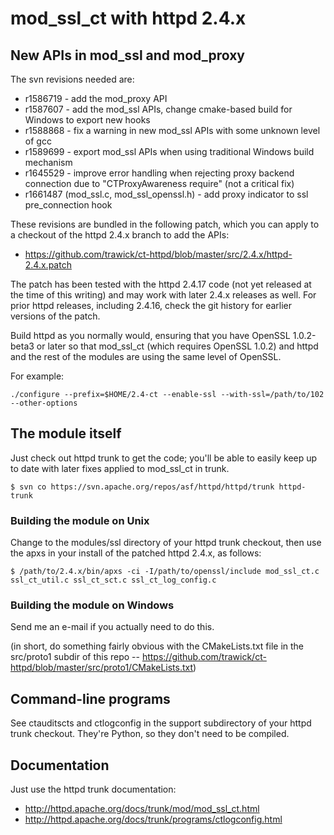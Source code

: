 mod\_ssl\_ct with httpd 2.4.x
=============================

## New APIs in mod_ssl and mod_proxy

The svn revisions needed are:

* r1586719 - add the mod_proxy API
* r1587607 - add the mod_ssl APIs, change cmake-based build for Windows to export new hooks
* r1588868 - fix a warning in new mod_ssl APIs with some unknown level of gcc
* r1589699 - export mod\_ssl APIs when using traditional Windows build mechanism
* r1645529 - improve error handling when rejecting proxy backend connection due to "CTProxyAwareness require" (not a critical fix)
* r1661487 (mod_ssl.c, mod_ssl_openssl.h) - add proxy indicator to ssl pre_connection hook

These revisions are bundled in the following patch, which you can apply to a checkout of the httpd 2.4.x branch to add the APIs:

* https://github.com/trawick/ct-httpd/blob/master/src/2.4.x/httpd-2.4.x.patch

The patch has been tested with the httpd 2.4.17 code (not yet released at the time of this writing) and may work with later 2.4.x releases as well.  For prior httpd releases, including 2.4.16, check the git history for earlier versions of the patch.

Build httpd as you normally would, ensuring that you have OpenSSL 1.0.2-beta3 or later so that mod\_ssl\_ct (which requires OpenSSL 1.0.2) and httpd and the rest of the modules are using the same level of OpenSSL.

For example:
```
./configure --prefix=$HOME/2.4-ct --enable-ssl --with-ssl=/path/to/102 --other-options
```

## The module itself

Just check out httpd trunk to get the code; you'll be able to easily keep up to date with later fixes applied to mod\_ssl\_ct in trunk.

```
$ svn co https://svn.apache.org/repos/asf/httpd/httpd/trunk httpd-trunk
```

### Building the module on Unix

Change to the modules/ssl directory of your httpd trunk checkout, then use the apxs in your install of the patched httpd 2.4.x, as follows:
```
$ /path/to/2.4.x/bin/apxs -ci -I/path/to/openssl/include mod_ssl_ct.c ssl_ct_util.c ssl_ct_sct.c ssl_ct_log_config.c
```

### Building the module on Windows

Send me an e-mail if you actually need to do this.

(in short, do something fairly obvious with the CMakeLists.txt file in the src/proto1 subdir of this repo -- https://github.com/trawick/ct-httpd/blob/master/src/proto1/CMakeLists.txt)

## Command-line programs

See ctauditscts and ctlogconfig in the support subdirectory of your httpd trunk checkout.  They're Python, so they don't need to be compiled.

## Documentation

Just use the httpd trunk documentation:

* http://httpd.apache.org/docs/trunk/mod/mod_ssl_ct.html
* http://httpd.apache.org/docs/trunk/programs/ctlogconfig.html
